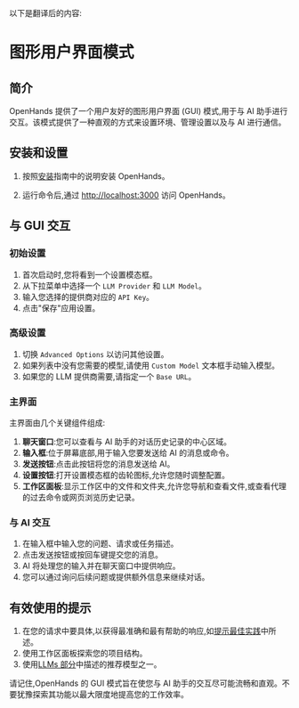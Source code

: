 以下是翻译后的内容:

# 图形用户界面模式

## 简介

OpenHands 提供了一个用户友好的图形用户界面 (GUI) 模式,用于与 AI 助手进行交互。该模式提供了一种直观的方式来设置环境、管理设置以及与 AI 进行通信。

## 安装和设置

1. 按照[安装](../installation)指南中的说明安装 OpenHands。

2. 运行命令后,通过 [http://localhost:3000](http://localhost:3000) 访问 OpenHands。

## 与 GUI 交互

### 初始设置

1. 首次启动时,您将看到一个设置模态框。
2. 从下拉菜单中选择一个 `LLM Provider` 和 `LLM Model`。
3. 输入您选择的提供商对应的 `API Key`。
4. 点击"保存"应用设置。

### 高级设置

1. 切换 `Advanced Options` 以访问其他设置。
2. 如果列表中没有您需要的模型,请使用 `Custom Model` 文本框手动输入模型。
3. 如果您的 LLM 提供商需要,请指定一个 `Base URL`。

### 主界面

主界面由几个关键组件组成:

1. **聊天窗口**:您可以查看与 AI 助手的对话历史记录的中心区域。
2. **输入框**:位于屏幕底部,用于输入您要发送给 AI 的消息或命令。
3. **发送按钮**:点击此按钮将您的消息发送给 AI。
4. **设置按钮**:打开设置模态框的齿轮图标,允许您随时调整配置。
5. **工作区面板**:显示工作区中的文件和文件夹,允许您导航和查看文件,或查看代理的过去命令或网页浏览历史记录。

### 与 AI 交互

1. 在输入框中输入您的问题、请求或任务描述。
2. 点击发送按钮或按回车键提交您的消息。
3. AI 将处理您的输入并在聊天窗口中提供响应。
4. 您可以通过询问后续问题或提供额外信息来继续对话。

## 有效使用的提示

1. 在您的请求中要具体,以获得最准确和最有帮助的响应,如[提示最佳实践](../prompting-best-practices)中所述。
2. 使用工作区面板探索您的项目结构。
3. 使用[LLMs 部分](usage/llms/llms.md)中描述的推荐模型之一。

请记住,OpenHands 的 GUI 模式旨在使您与 AI 助手的交互尽可能流畅和直观。不要犹豫探索其功能以最大限度地提高您的工作效率。
